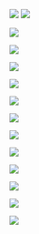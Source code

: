 [![](/theme/skin10/images/pc/business-link.png?_v=20241130)](javascript:void(0);)
[![](/theme/skin10/images/pc/telegram-link.png?_v=20241130)](javascript:void(0);)

![](/theme/skin10/images/pc/bg.jpg?_v=20241130)

![](/theme/skin10/images/pc/title-1.png?_v=20241130)

![](/theme/skin10/images/pc/tips.png?_v=20241130)

![](/theme/skin10/images/pc/image-1.png?_v=20241130)

![](/theme/skin10/images/pc/bg.jpg?_v=20241130)

![](/theme/skin10/images/pc/title-2.png?_v=20241130)

![](/theme/skin10/images/pc/tips.png?_v=20241130)

![](/theme/skin10/images/pc/image-2.png?_v=20241130)

![](/theme/skin10/images/pc/bg.jpg?_v=20241130)

![](/theme/skin10/images/pc/title-3.png?_v=20241130)

![](/theme/skin10/images/pc/tips.png?_v=20241130)

![](/theme/skin10/images/pc/image-3.png?_v=20241130)